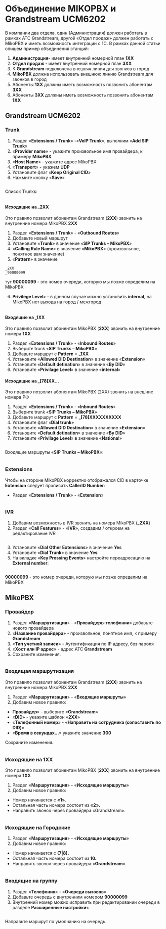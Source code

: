 # Объединение MIKOPBX и Grandstream UCM6202



В компании два отдела, один (Администрация) должен работать в рамках АТС Grandstream, другой «Отдел продаж» должен работать с MikoPBX и иметь возможность интеграции с 1С. В рамках данной статьи опишем пример объединения станций:

1. **Администрация**- имеет внутренний номерной план **1XX**
2. **Отдел продаж** - имеет внутренний номерной план **3XX**
3. К **Grandstream** подключена внешняя линия для звонков в город
4. **MikoPBX** должна использовать внешнюю линию Grandstream для звонков в город
5. Абоненты **1XX** должны иметь возможность позвонить абонентам **3XX**
6. Абоненты **3XX** должны иметь возможность позвонить абонентам **1XX**

## Grandstream UCM6202 <a href="#grandstream_ucm6202" id="grandstream_ucm6202"></a>

### Trunk <a href="#trunk" id="trunk"></a>

1. Раздел «**Extensions / Trunk**» -«**VoIP Trunk**», выполним «**Add SIP Trunk**»
2. «**Provider name**» - укажите произвольное имя провайдера, к примеру **MikoPBX**
3. «**Host Name**» - укажите адрес MikoPBX
4. «**Transport**» - укажем **UDP**
5. Установите флаг «**Keep Original CID**»
6. Нажмите кнопку «**Save**»

<figure><img src="../../.gitbook/assets/image (27).png" alt=""><figcaption></figcaption></figure>

Список Trunks:

<figure><img src="../../.gitbook/assets/image (1) (1) (1) (1).png" alt=""><figcaption></figcaption></figure>

#### Исходящие на \_2XX <a href="#isxodjaschie_na_2xx" id="isxodjaschie_na_2xx"></a>

Это правило позволит абонентам Grandstream (**2XX**) звонить на внутренние номера MikoPBX **2XX**

1. Раздел «**Extensions / Trunk**» - «**Outbound Routes**»
2. Добавьте новый маршрут
3. Установите «**Trunk**» в значение «**SIP Trunks – MikoPBX**»
4. «**Calling Rule Name**» в значение «**MikoPBX**» (произвольное, понятное вам значение)
5. «**Pattern**» в значение

```
_2XX
_90000099
```

тут **90000099** - это номер очереди, которую мы позже определим на MikoPBX

6. **Privilege Level**» - в данном случае можно установить **internal**, на MikoPBX нет выхода на город / межгород

<figure><img src="../../.gitbook/assets/image (2) (1) (1) (1).png" alt=""><figcaption></figcaption></figure>

#### Входящие на \_1XX <a href="#vxodjaschie_na_1xx" id="vxodjaschie_na_1xx"></a>

Это правило позволит абонентам MikoPBX (**2XX**) звонить на внутренние номера **1XX**

1. Раздел «**Extensions / Trunk**» - «**Inbound Routes**»
2. Выберите trunk «**SIP Trunks – MikoPBX**»
3. Добавьте маршрут с **Pattern** = **\_1XX**
4. Установите «**Allowed DID Destination**» в значение «**Extension**»
5. Установите «**Default detination**» в значение «**By DID**»
6. Установите «**Privilage Level**» в значение «**internal**»

#### Исходящие на \_\[78]XX... <a href="#isxodjaschie_na_78_xx" id="isxodjaschie_na_78_xx"></a>

Это правило позволит абонентам MikoPBX (2XX) звонить на внешние номера РФ

1. Раздел «**Extensions / Trunk**» - «**Inbound Routes**»
2. Выберите trunk «**SIP Trunks – MikoPBX**»
3. Добавьте маршрут с **Pattern** = **\_\[78]XXXXXXXXXX**
4. Установите флаг «**Dial trunk**»
5. Установите «**Allowed DID Destination**» в значение «**Extension**»
6. Установите «**Default detination**» в значение «**By DID**»
7. Установите «**Privilage Level**» в значение «**National**»

<figure><img src="../../.gitbook/assets/image (3) (1) (1).png" alt=""><figcaption></figcaption></figure>

Входящие маршруты «**SIP Trunks – MikoPBX**»:

<figure><img src="../../.gitbook/assets/image (4) (1).png" alt=""><figcaption></figcaption></figure>

### Extensions <a href="#extensions" id="extensions"></a>

Чтобы на стороне MikoPBX корректно отображался CID в карточке **Extension** следует прописать **CallerID Number**:

* Раздел «**Extensions / Trunk**» - «**Extension**»

<figure><img src="../../.gitbook/assets/image (5) (1).png" alt=""><figcaption></figcaption></figure>

### IVR <a href="#ivr" id="ivr"></a>

1. Добавим возможность в IVR звонить на номера MikoPBX (**\_2XX**)
2. Раздел «**Call Features**» - «**IVR**», создадим / откроем на редактирование IVR

<figure><img src="../../.gitbook/assets/image (6) (1).png" alt=""><figcaption></figcaption></figure>

3. Установите «**Dial Other Extensions**» в значение **Yes**
4. Установите «**Dial Trunk**» в значение **Yes**
5. На вкладке «**Key Pressing Events**» настройте переадресацию на **External number**:

<figure><img src="../../.gitbook/assets/image (7) (1).png" alt=""><figcaption></figcaption></figure>

**90000099** - это номер очереди, которую мы позже определим на MikoPBX

## MikoPBX

### Провайдер <a href="#provajder" id="provajder"></a>

1. Раздел «**Маршрутизация**» - «**Провайдеры телефонии**» добавьте нового провайдера
2. «**Название провайдера**» - произвольное, понятное имя, к примеру **Grandstream**
3. «**Тип учетной записи**» - Аутентификация по IP адресу, без пароля
4. «**Хост или IP адрес**» - адрес АТС **Grandstream**
5. Сохраните изменения.

<figure><img src="../../.gitbook/assets/newProvider.jpg" alt=""><figcaption></figcaption></figure>

### Входящая маршрутизация <a href="#vxodjaschaja_marshrutizacija" id="vxodjaschaja_marshrutizacija"></a>

Это правило позволит абонентам Grandstream (**2XX**) звонить на внутренние номера MikoPBX **2XX**

1. Раздел «**Маршрутизация**» - «**Входящие маршруты**»
2. Добавим новое правило:&#x20;

* **Провайдер**» - выберите «**Grandstream**»
* «**DID**» - укажите шаблон «**2XX**»
* «**Телефонный номер**» - «**Направить на сотрудника (сопоставить по DID)**»
* «**Время в секундах…**» укажите значение **300**

Сохраните изменения.

<figure><img src="../../.gitbook/assets/incomingRouting.jpg" alt=""><figcaption></figcaption></figure>

### Исходящие на 1XX <a href="#isxodjaschie_na_1xx" id="isxodjaschie_na_1xx"></a>

Это правило позволит абонентам MikoPBX (**2XX**) звонить на внутренние номера **1XX**

1. Раздел «**Маршрутизация**» - «**Исходящие маршруты**»
2. Добавим новое правило:

* Номер начинается с **«1».**
* Остальная часть номера состоит из **«2».**
* Направить звонок через провайдера «Grandstream».

<figure><img src="../../.gitbook/assets/outgoingRouting.jpg" alt=""><figcaption></figcaption></figure>

### Исходящие на Городские <a href="#isxodjaschie_na_gorodskie" id="isxodjaschie_na_gorodskie"></a>

1. Раздел «**Маршрутизация**» - «**Исходящие маршруты**»
2. Добавим новое правило:

* Номер начинается с **(7|8).**
* Остальная часть номера состоит из **10.**
* Направить звонок через провайдера «**Grandstream**».

<figure><img src="../../.gitbook/assets/outgoingRouting2.jpg" alt=""><figcaption></figcaption></figure>

### Входящие на группу <a href="#vxodjaschie_na_gruppu" id="vxodjaschie_na_gruppu"></a>

1. Раздел «**Телефония**» - «**Очереди вызовов**»
2. Добавьте очередь с внутренним номером **90000099**
3. Внутренний номер можно исправить при редактировании очереди в разделе **Расширенные настройки**«

<figure><img src="../../.gitbook/assets/numberOfQueue.jpg" alt=""><figcaption></figcaption></figure>

Направьте маршрут по умолчанию на очередь.&#x20;

<figure><img src="../../.gitbook/assets/кщгеу.jpg" alt=""><figcaption></figcaption></figure>
